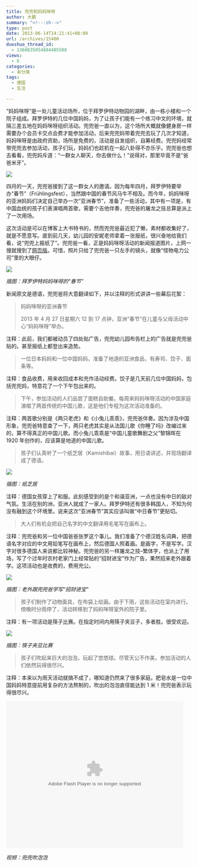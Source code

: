 ```yaml
---
title: 兜兜和妈妈咪呀
author: 大鹏
summary: "<!--:zh-->"
type: post
date: 2013-06-14T14:21:41+00:00
url: /archives/15400
duoshuo_thread_id:
  - 1360835854884405588
views:
  - 6
categories:
  - 未分类
tags:
  - 德国
  - 生活

---
```

<!--:zh-->

“妈妈咪呀”是一处儿童活动场所，位于拜罗伊特动物园的湖畔，由一栋小楼和一个院子组成。拜罗伊特的几位中国妈妈，为了让孩子们能有一个练习中文的环境，就隔三差五地在妈妈咪呀组织活动。兜兜爸一直以为，这个场所大概就像健身房一样需要办个会员卡交点会费才能参加活动，后来兜兜妈带着兜兜去玩了几次才知道，妈妈咪呀是由政府资助，场所是免费的，活动是自发组织，自筹经费。兜兜妈经常带兜兜去参加活动，孩子们玩，妈妈们也趁机在一起八卦得不亦乐乎。兜兜爸也想去看看，兜兜妈斥道：“一群女人聊天，你去做什么！”说得对，那里毕竟不是“爸爸米牙”。

![][1]

四月的一天，兜兜爸接到了这一群女人的邀请。因为每年四月，拜罗伊特要举办“春节”（Frühlingsfest），当然跟中国的春节风马牛不相及。而今年，妈妈咪呀的亚洲妈妈们决定自己举办一次“亚洲春节”，准备了一些活动，其中有一项是，有中国血统的孩子们表演唱两首歌，需要个吉他伴奏，兜兜爸的屠龙之技总算是派上了一次用场。

这次活动是可以在博客上大书特书的，然而兜兜爸最近犯了懒，素材都收集好了，就是不愿意写。直到前几天，幼儿园的安妮老师拿着一张报纸，很兴奋地给我们看，说“兜兜上报纸了”。兜兜爸一看，正是妈妈咪呀活动的新闻报道图片，上网一搜就搜到了[网页版][2]。可惜，照片只给了兜兜爸一只左手的镜头，就像“怪物电力公司”里的大眼仔。

![][3]

_插图：拜罗伊特妈妈咪呀的“春节”_

新闻原文是德语，兜兜爸将大意翻译如下，并以注释的形式讲讲一些幕后花絮：

<!--:-->

<!--more-->

<!--:zh-->

> 妈妈咪呀的亚洲春节
> 
> 2013 年 4 月 27 日星期六 12 到 17 点钟，亚洲“春节”在儿童与父母活动中心“妈妈咪呀”举办。

注释：此前，我们都被动员了四处贴广告，兜兜幼儿园布告栏上的广告就是兜兜爸贴的。甚至报纸上都登出来造势。

> 一位日本妈妈和一位中国妈妈，准备了地道的亚洲食品，有寿司、饺子、面条等。

注释：食品收费，用来收回成本和充作活动经费。饺子是几天前几位中国妈妈，包括兜兜妈，特意花了一个下午包出来的。

> 下午，参加活动的人们品尝了蛋糕自助餐。每周来妈妈咪呀活动的中国家庭演唱了两首传统的中国儿歌，这是他们专程为这次活动准备的。

注释：两首歌分别是《两只老虎》和《小兔儿乖乖》，兜兜爸伴奏。因为涉及中国形象，兜兜爸特意查了一下，两只老虎其实是从法国儿歌《你睡了吗》改编过来的，算不得真正的中国儿歌。而小兔儿乖乖是“中国儿童歌舞剧之父”黎锦晖在 1920 年创作的，应该算是地道的中国儿歌。

> 孩子们认真听了一个纸芝居（Kamishibai）故事，用日语讲述，并现场翻译成了德语。

![][4]

_插图：纸芝居_

注释：德国女孩穿上了和服。此刻感受到的是个和谐亚洲，一点也没有中日的敌对气氛。生活在别的洲，亚洲人就成了一家人。拜罗伊特还有很多韩国人，不知为何没有融到这个环境里。说来这次“亚洲春节”其实应该叫做“中日春节”更贴切。

> 大人们有机会把自己名字的中文翻译用毛笔写在画布上。

注释：兜兜爸和另一位中国爸爸张罗这个事儿。我们准备了个德汉姓名词典，把德语名字对应的中文用铅笔写在画布上，然后德国人照着画。是画字，不是写字。汉字对很多德国人来说都比较神秘。兜兜爸的另一样屠龙之技&#8211;繁体字，也派上了用场，写了个过年时农村老家门上经常贴的“招财进宝”作为广告，果然招来老外跟着学。这项活动也是收费的，费用充公。

![][5]

_插图：老外跟兜兜爸学写“招财进宝”_

> 孩子们制作了动物面具，在布袋上绘画。由于下雨，这些活动在室内进行。傍晚时分雨停了，活动转移到了妈妈咪呀室外的院子里。

注释：有一项活动是筷子比赛。在指定时间内用筷子夹豆子，多者胜。很受欢迎。

![][6]

_插图：筷子夹豆比赛_

> 孩子们吹起来巨大的泡泡，玩起了悠悠球。尽管天公不作美，参加活动的人们依然玩得很尽兴。

注释：本来以为雨天活动就搞不成了，哪知道仍然来了很多家庭。肥皂水是一位中国妈妈特意提前用复杂的方法熬制的，吹出的泡泡直径能达到 1 米！兜兜爸表示玩得很尽兴。

<embed src="http://player.youku.com/player.php/sid/XNTczNDI0NjA0/v.swf" allowFullScreen="true" quality="high" width="480" height="400" align="middle" allowScriptAccess="always" type="application/x-shockwave-flash">
</embed>

_视频：兜兜吹泡泡_

<!--:-->

 [1]: http://www.bayreuth.muetterzentren-bayern.de/Image/Mama_Mia_logo.jpg
 [2]: http://www.bt24.de/vereine-news/show/item/6663
 [3]: http://www.bt24.de/galleries/stream/gallery/86757/image/5577933/size/gallery
 [4]: https://qg5vba.blu.livefilestore.com/y2pX3fm1KK1Zra1UeS5DimMqSkHvNymvksYjOKHcgfETCsbwYaybzblj_oJiEFGlrKwaqqfsTs7PliW6lAglu52iqswlQq6x_YraZttPTv2TssTa6W32EWjrB6qJc7LSw3E/2013-06-16_Mamamia2.jpg
 [5]: https://pp8opq.blu.livefilestore.com/y2pgbGbrEXMebPuiNy5Va7g6aPPm6kVlY0w47IBeGJY2wqBHNq7p2W4XrH1T_DtMzIAuXKwwpP4ngthpW9oUFPZUuqXGyRByA_dTQQRgvs78iTZ0xY1Vq5VYK6oj5y1gD60/2013-06-16_Mamamia1.jpg
 [6]: http://www.bt24.de/galleries/stream/gallery/86757/image/5577932/size/gallery

